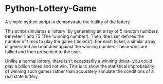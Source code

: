 # Python-Lottery-Game
A simple python script to demonstrate the futility of the lottery

This script simulates a 'lottery' by generating an array of 5 random numbers between 1 and 75 (The 'winning number'). Then, the user defines the number of times to play the game ('tickets'). For each ticket, a similar array is generated and matched against the winning number. These wins are tallied and then presented to the user. 

Unlike a normal lottery, there isn't necessarily a winning ticket- you could play a billion times and not win. This is to show the statistical improbability of winning such games rather than accurately simulate the conditions of a real state lottery. 


